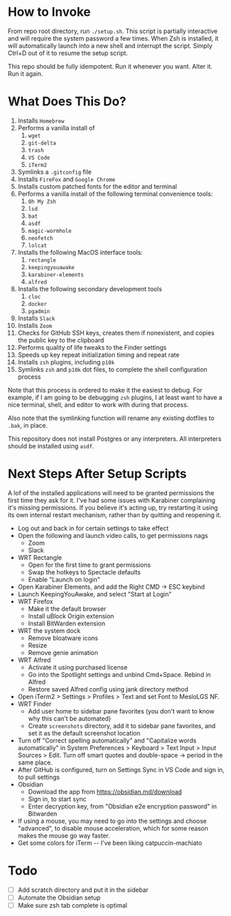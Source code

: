 # How to Invoke
From repo root directory, run `./setup.sh`. This script is partially interactive and will require the system password a few times. When Zsh is installed, it will automatically launch into a new shell and interrupt the script. Simply Ctrl+D out of it to resume the setup script.

This repo should be fully idempotent. Run it whenever you want. Alter it. Run it again.

# What Does This Do?
1. Installs `Homebrew`
1. Performs a vanilla install of
    1. `wget`
    1. `git-delta`
    1. `trash`
    1. `VS Code`
    1. `iTerm2`
1. Symlinks a `.gitconfig` file
1. Installs `FireFox` and `Google Chrome`
1. Installs custom patched fonts for the editor and terminal
1. Performs a vanilla install of the following terminal convenience tools:
    1. `Oh My Zsh`
    1. `lsd`
    1. `bat`
    1. `asdf`
    1. `magic-wormhole`
    1. `neofetch`
    1. `lolcat`
1. Installs the following MacOS interface tools:
    1. `rectangle`
    1. `keepingyouawake`
    1. `karabiner-elements`
    1. `alfred`
1. Installs the following secondary development tools
    1. `cloc`
    1. `docker`
    1. `pgadmin`
1. Installs `Slack`
1. Installs `Zoom`
1. Checks for GitHub SSH keys, creates them if nonexistent, and copies the public key to the clipboard
1. Performs quality of life tweaks to the Finder settings
1. Speeds up key repeat initialization timing and repeat rate
1. Installs `zsh` plugins, including `p10k`
1. Symlinks `zsh` and `p10k` dot files, to complete the shell configuration process

Note that this process is ordered to make it the easiest to debug. For example, if I am going to be debugging `zsh` plugins, I at least want to have a nice terminal, shell, and editor to work with during that process.

Also note that the symlinking function will rename any existing dotfiles to `.bak`, in place.

This repository does not install Postgres or any interpreters. All interpreters should be installed using `asdf`.


# Next Steps After Setup Scripts
A lof of the installed applications will need to be granted permissions the first time they ask for it. I've had some issues with Karabiner complaining it's missing permissions. If you believe it's acting up, try restarting it using its own internal restart mechanism, rather than by quitting and reopening it.
- Log out and back in for certain settings to take effect
- Open the following and launch video calls, to get permissions nags
  - Zoom
  - Slack
- WRT Rectangle
  - Open for the first time to grant permissions
  - Swap the hotkeys to Spectacle defaults
  - Enable "Launch on login"
- Open Karabiner Elements, and add the Right CMD -> ESC keybind
- Launch KeepingYouAwake, and select "Start at Login"
- WRT Firefox
  - Make it the default browser
  - Install uBlock Origin extension
  - Install BitWarden extension
- WRT the system dock
  - Remove bloatware icons
  - Resize
  - Remove genie animation
- WRT Alfred
  - Activate it using purchased license
  - Go into the Spotlight settings and unbind Cmd+Space. Rebind in Alfred
  - Restore saved Alfred config using jank directory method
- Open iTerm2 > Settings > Profiles > Text and set Font to MesloLGS NF.
- WRT Finder
  - Add user home to sidebar pane favorites (you don't want to know why this can't be automated)
  - Create `screenshots` directory, add it to sidebar pane favorites, and set it as the default screenshot location
- Turn off "Correct spelling automatically" and "Capitalize words automatically" in System Preferences > Keyboard > Text Input > Input Sources > Edit. Turn off smart quotes and double-space -> period in the same place.
- After GitHub is configured, turn on Settings Sync in VS Code and sign in, to pull settings
- Obsidian
  - Download the app from https://obsidian.md/download
  - Sign in, to start sync
  - Enter decryption key, from "Obsidian e2e encryption password" in Bitwarden
- If using a mouse, you may need to go into the settings and choose "advanced", to disable mouse acceleration, which for some reason makes the mouse go way faster.
- Get some colors for iTerm -- I've been liking catpuccin-machiato

# Todo
- [ ] Add scratch directory and put it in the sidebar
- [ ] Automate the Obsidian setup
- [ ] Make sure zsh tab complete is optimal
